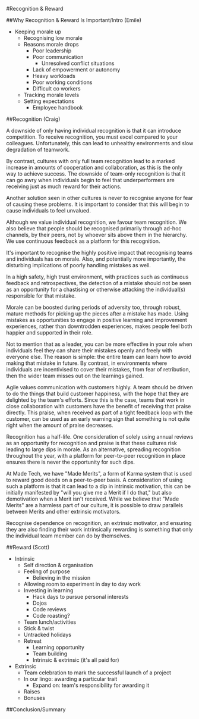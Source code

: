 #Recognition & Reward

##Why Recognition & Reward Is Important/Intro (Emile)
- Keeping morale up
  - Recognising low morale
  - Reasons morale drops
    - Poor leadership
    - Poor communication
      - Unresolved conflict situations
    - Lack of empowerment or autonomy
    - Heavy workloads
    - Poor working conditions
    - Difficult co workers
  - Tracking morale levels
  - Setting expectations
    - Employee handbook

##Recognition (Craig)

A downside of only having individual recognition is that it can introduce competition. To receive recognition, you must excel compared to your colleagues. Unfortunately, this can lead to unhealthy environments and slow degradation of teamwork. 

By contrast, cultures with only full team recognition lead to a marked increase in amounts of cooperation and collaboration, as this is the only way to achieve success.  The downside of team-only recognition is that it can go awry when individuals begin to feel that underperformers are receiving just as much reward for their actions.

Another solution seen in other cultures is never to recognise anyone for fear of causing these problems. It is important to consider that this will begin to cause individuals to feel unvalued.

Although we value individual recognition, we favour team recognition. We also believe that people should be recognised primarily through ad-hoc channels, by their peers, not by whoever sits above them in the hierarchy. We use continuous feedback as a platform for this recognition. 

It's important to recognise the highly positive impact that recognising teams and individuals has on morale. Also, and potentially more importantly, the disturbing implications of poorly handling mistakes as well. 

In a high safety, high trust environment, with practices such as continuous feedback and retrospectives, the detection of a mistake should not be seen as an opportunity for a chastising or otherwise attacking the individual(s) responsible for that mistake.

Morale can be boosted during periods of adversity too, through robust, mature methods for picking up the pieces after a mistake has made. Using mistakes as opportunities to engage in positive learning and improvement experiences, rather than downtrodden experiences, makes people feel both happier and supported in their role. 

Not to mention that as a leader, you can be more effective in your role when individuals feel they can share their mistakes openly and freely with everyone else. The reason is simple: the entire team can learn how to avoid making that mistake in future. By contrast, in environments where individuals are incentivised to cover their mistakes, from fear of retribution, then the wider team misses out on the learnings gained.

Agile values communication with customers highly. A team should be driven to do the things that build customer happiness, with the hope that they are delighted by the team's efforts. Since this is the case, teams that work in close collaboration with customers have the benefit of receiving that praise directly.  This praise, when received as part of a tight feedback loop with the customer, can be used as an early warning sign that something is not quite right when the amount of praise decreases.

Recognition has a half-life. One consideration of solely using annual reviews as an opportunity for recognition and praise is that these cultures risk leading to large dips in morale. As an alternative, spreading recognition throughout the year, with a platform for peer-to-peer recognition in place ensures there is never the opportunity for such dips. 

At Made Tech, we have "Made Merits", a form of Karma system that is used to reward good deeds on a peer-to-peer basis. A consideration of using such a platform is that it can lead to a dip in intrinsic motivation, this can be initially manifested by "will you give me a Merit if I do that," but also demotivation when a Merit isn't received. While we believe that "Made Merits" are a harmless part of our culture, it is possible to draw parallels between Merits and other extrinsic motivators.  

Recognise dependence on recognition, an extrinsic motivator, and ensuring they are also finding their work intrinsically rewarding is something that only the individual team member can do by themselves.
 

##Reward (Scott)
- Intrinsic
  - Self direction & organisation
  - Feeling of purpose
    - Believing in the mission
  - Allowing room to experiment in day to day work
  - Investing in learning
    - Hack days to pursue personal interests
    - Dojos
    - Code reviews
    - Code roasting?
  - Team lunch/activities
  - Stick & twist
  - Untracked holidays
  - Retreat
    - Learning opportunity
    - Team building
    - Intrinsic & extrinsic (it's all paid for)
- Extrinsic
  - Team celebration to mark the successful launch of a project
  - In our lingo: awarding a particular trait
    - Expand on: team's responsibility for awarding it
  - Raises
  - Bonuses

##Conclusion/Summary

